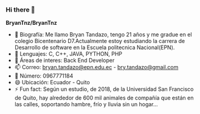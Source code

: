 ### Hi there 👋

**BryanTnz/BryanTnz** 

- 💬 Biografía: Me llamo Bryan Tandazo, tengo 21 años y me gradue en el colegio Bicentenario D7.Actualmente estoy estudiando la carrera de Desarrollo de software en la Escuela politecnica Nacional(EPN).
- 🌱 Lenguajes: C, C++, JAVA, PYTHON, PHP
- 👯 Áreas de interes: Back End Developer
- 📫 Correo: bryan.tandazo@epn.edu.ec - bry.tandazo@gmail.com
- 🤔 Número: 0967771184
- 😄 Ubicación: Ecuador - Quito  
- ⚡ Fun fact: Según un estudio, de 2018, de la Universidad San Francisco de Quito, hay alrededor de 600 mil animales de compañía que están en las calles, soportando hambre, frío y lluvia sin un hogar...
